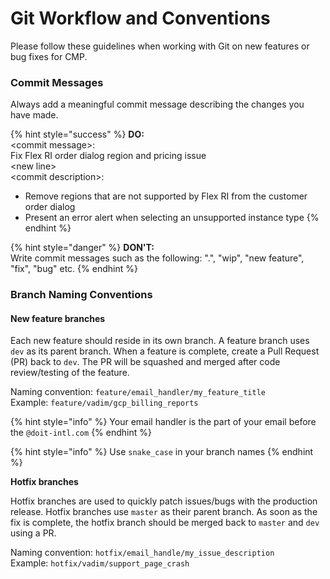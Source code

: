 # Git Workflow and Conventions

Please follow these guidelines when working with Git on new features or bug fixes for CMP. 

### Commit Messages

Always add a meaningful commit message describing the changes you have made.

{% hint style="success" %}
**DO:**  
&lt;commit message&gt;:   
Fix Flex RI order dialog region and pricing issue  
&lt;new line&gt;  
&lt;commit description&gt;:  
- Remove regions that are not supported by Flex RI from the customer order dialog  
- Present an error alert when selecting an unsupported instance type
{% endhint %}

{% hint style="danger" %}
**DON'T:**  
Write commit messages such as the following: ".", "wip", "new feature", "fix", "bug" etc.
{% endhint %}

### Branch Naming Conventions

#### New feature branches

Each new feature should reside in its own branch. A feature branch uses `dev` as its parent branch. When a feature is complete, create a Pull Request \(PR\) back to `dev`. The PR will be squashed and merged after code review/testing of the feature.  
  
Naming convention: `feature/email_handler/my_feature_title`  
Example: `feature/vadim/gcp_billing_reports`

{% hint style="info" %}
Your email handler is the part of your email before the `@doit-intl.com`
{% endhint %}

{% hint style="info" %}
Use `snake_case` in your branch names
{% endhint %}

**Hotfix branches**

Hotfix branches are used to quickly patch issues/bugs with the production release. Hotfix branches use `master` as their parent branch. As soon as the fix is complete, the hotfix branch should be merged back to `master` and `dev` using a PR.

Naming convention: `hotfix/email_handle/my_issue_description`  
Example: `hotfix/vadim/support_page_crash`



